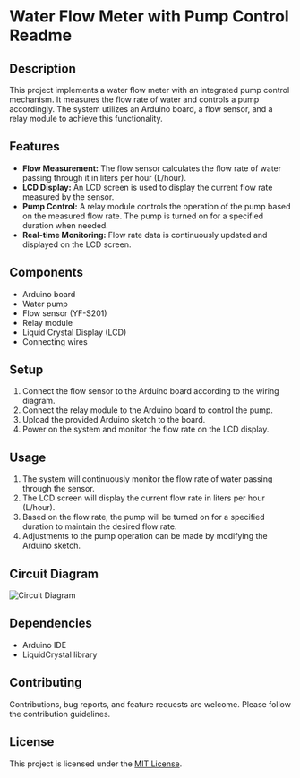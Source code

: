 # Water Flow Meter with Pump Control Readme

## Description
This project implements a water flow meter with an integrated pump control mechanism. It measures the flow rate of water and controls a pump accordingly. The system utilizes an Arduino board, a flow sensor, and a relay module to achieve this functionality.

## Features
- **Flow Measurement:** The flow sensor calculates the flow rate of water passing through it in liters per hour (L/hour).
- **LCD Display:** An LCD screen is used to display the current flow rate measured by the sensor.
- **Pump Control:** A relay module controls the operation of the pump based on the measured flow rate. The pump is turned on for a specified duration when needed.
- **Real-time Monitoring:** Flow rate data is continuously updated and displayed on the LCD screen.

## Components
- Arduino board
- Water pump
- Flow sensor (YF-S201)
- Relay module
- Liquid Crystal Display (LCD)
- Connecting wires

## Setup
1. Connect the flow sensor to the Arduino board according to the wiring diagram.
2. Connect the relay module to the Arduino board to control the pump.
3. Upload the provided Arduino sketch to the board.
4. Power on the system and monitor the flow rate on the LCD display.

## Usage
1. The system will continuously monitor the flow rate of water passing through the sensor.
2. The LCD screen will display the current flow rate in liters per hour (L/hour).
3. Based on the flow rate, the pump will be turned on for a specified duration to maintain the desired flow rate.
4. Adjustments to the pump operation can be made by modifying the Arduino sketch.

## Circuit Diagram
![Circuit Diagram](circuit_diagram.png)

## Dependencies
- Arduino IDE
- LiquidCrystal library

## Contributing
Contributions, bug reports, and feature requests are welcome. Please follow the contribution guidelines.

## License
This project is licensed under the [MIT License](LICENSE).
